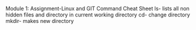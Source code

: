Module 1: Assignment-Linux and GIT Command Cheat Sheet
ls- lists all non hidden files and directory in current working directory
cd- change directory
mkdir- makes new directory 

